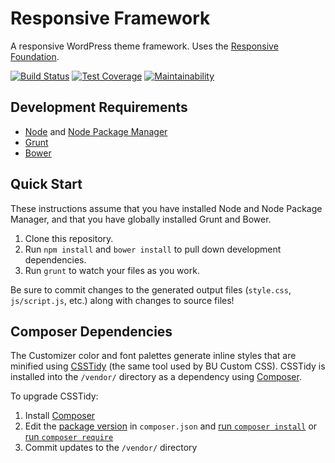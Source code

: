 # Responsive Framework

A responsive WordPress theme framework. Uses the [Responsive Foundation](https://github.com/bu-ist/responsive-foundation/).

[![Build Status](https://travis-ci.com/bu-ist/responsive-framework.svg?token=wzsqLbpb4sxFWxMw2jUo&branch=develop)](https://travis-ci.com/bu-ist/responsive-framework)
[![Test Coverage](https://api.codeclimate.com/v1/badges/50f17f55e72abe7eb3fa/test_coverage)](https://codeclimate.com/repos/582231969f3c3f007e003961/test_coverage)
[![Maintainability](https://api.codeclimate.com/v1/badges/50f17f55e72abe7eb3fa/maintainability)](https://codeclimate.com/repos/582231969f3c3f007e003961/maintainability)

## Development Requirements

- [Node](http://nodejs.org/) and [Node Package Manager](https://github.com/npm/npm)
- [Grunt](http://gruntjs.com/)
- [Bower](http://bower.io/)

## Quick Start

These instructions assume that you have installed Node and Node Package Manager, and that you have globally installed Grunt and Bower.

1. Clone this repository.
1. Run `npm install` and `bower install` to pull down development dependencies.
1. Run `grunt` to watch your files as you work.

Be sure to commit changes to the generated output files (`style.css`, `js/script.js`, etc.) along with changes to source files!

## Composer Dependencies

The Customizer color and font palettes generate inline styles that are minified using [CSSTidy](https://github.com/Cerdic/CSSTidy) (the same tool used by BU Custom CSS). CSSTidy is installed into the `/vendor/` directory as a dependency using [Composer](https://getcomposer.org).

To upgrade CSSTidy:
1. Install [Composer](https://getcomposer.org/doc/00-intro.md#installation-linux-unix-osx)
1. Edit the [package version](https://getcomposer.org/doc/01-basic-usage.md#package-versions) in `composer.json` and [run `composer install`](https://getcomposer.org/doc/03-cli.md#install) or [run `composer require`](https://getcomposer.org/doc/03-cli.md#require)
1. Commit updates to the `/vendor/` directory
